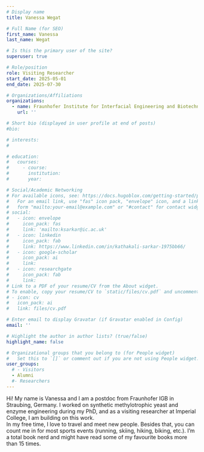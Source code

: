 ```yaml
---
# Display name
title: Vanessa Wegat

# Full Name (for SEO)
first_name: Vanessa
last_name: Wegat

# Is this the primary user of the site?
superuser: true

# Role/position
role: Visiting Researcher
start_date: 2025-05-01
end_date: 2025-07-30

# Organizations/Affiliations
organizations:
  - name: Fraunhofer Institute for Interfacial Engineering and Biotechnology
    url: ''

# Short bio (displayed in user profile at end of posts)
#bio: 

# interests:
#   

# education:
#   courses:
#     - course: 
#       institution: 
#       year: 

# Social/Academic Networking
# For available icons, see: https://docs.hugoblox.com/getting-started/page-builder/#icons
#   For an email link, use "fas" icon pack, "envelope" icon, and a link in the
#   form "mailto:your-email@example.com" or "#contact" for contact widget.
# social:
#   - icon: envelope
#     icon_pack: fas
#     link: 'mailto:ksarkar@ic.ac.uk'
#   - icon: linkedin
#     icon_pack: fab
#     link: https://www.linkedin.com/in/kathakali-sarkar-1975bb66/
#   - icon: google-scholar
#     icon_pack: ai
#     link: 
#   - icon: researchgate
#     icon_pack: fab
#     link: 
# Link to a PDF of your resume/CV from the About widget.
# To enable, copy your resume/CV to `static/files/cv.pdf` and uncomment the lines below.
# - icon: cv
#   icon_pack: ai
#   link: files/cv.pdf

# Enter email to display Gravatar (if Gravatar enabled in Config)
email: ''

# Highlight the author in author lists? (true/false)
highlight_name: false

# Organizational groups that you belong to (for People widget)
#   Set this to `[]` or comment out if you are not using People widget.
user_groups:
  # - Visitors
  - Alumni
  #- Researchers
---
```


Hi! My name is Vanessa and I am a postdoc from Fraunhofer IGB in Straubing, Germany. I worked on synthetic methylotrophic yeast and enzyme engineering during my PhD, and as a visiting researcher at Imperial College, I am building on this work.  
In my free time, I love to travel and meet new people. Besides that, you can count me in for most sports events (running, skiing, hiking, biking, etc.). I’m a total book nerd and might have read some of my favourite books more than 15 times. 
